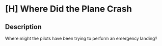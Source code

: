 # [H] Where Did the Plane Crash

## Description

Where might the pilots have been trying to perform an emergency landing?

